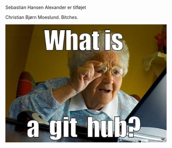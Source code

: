 ﻿Sebastian Hansen
Alexander er tilføjet 

Christian Bjørn Moeslund. Bitches.

![Andreas foran sin computer](TeamGUI/lagkage.jpg)
